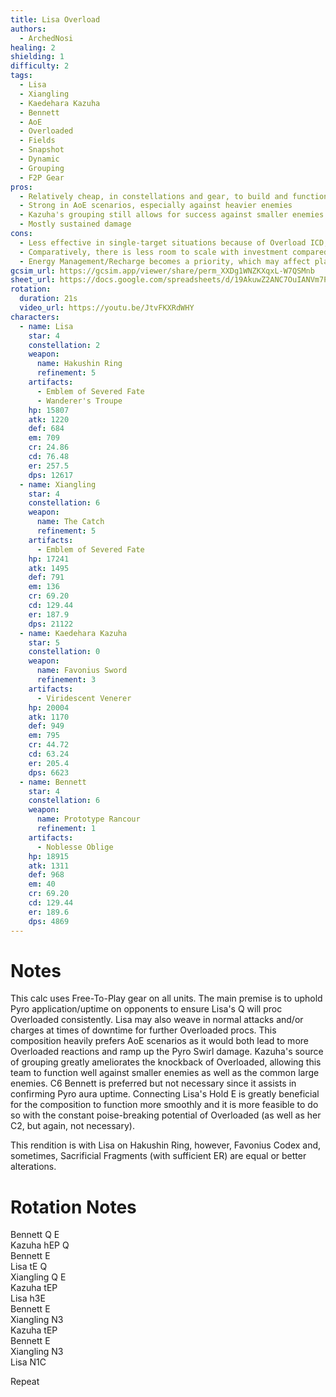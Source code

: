```yaml
---
title: Lisa Overload
authors:
  - ArchedNosi
healing: 2
shielding: 1
difficulty: 2
tags:
  - Lisa
  - Xiangling
  - Kaedehara Kazuha
  - Bennett
  - AoE
  - Overloaded
  - Fields
  - Snapshot
  - Dynamic
  - Grouping
  - F2P Gear
pros:
  - Relatively cheap, in constellations and gear, to build and function
  - Strong in AoE scenarios, especially against heavier enemies
  - Kazuha's grouping still allows for success against smaller enemies
  - Mostly sustained damage
cons:
  - Less effective in single-target situations because of Overload ICD, no Swirl scaling, etc.
  - Comparatively, there is less room to scale with investment compared to other teams
  - Energy Management/Recharge becomes a priority, which may affect playstyle
gcsim_url: https://gcsim.app/viewer/share/perm_XXDg1WNZKXqxL-W7QSMnb
sheet_url: https://docs.google.com/spreadsheets/d/19AkuwZ2ANC7OuIANVm7PppNnW4iasCvBLyrFL0rh0d4/edit?usp=sharing
rotation:
  duration: 21s
  video_url: https://youtu.be/JtvFKXRdWHY
characters:
  - name: Lisa
    star: 4
    constellation: 2
    weapon:
      name: Hakushin Ring
      refinement: 5
    artifacts:
      - Emblem of Severed Fate
      - Wanderer's Troupe
    hp: 15807
    atk: 1220
    def: 684
    em: 709
    cr: 24.86
    cd: 76.48
    er: 257.5
    dps: 12617
  - name: Xiangling
    star: 4
    constellation: 6
    weapon:
      name: The Catch
      refinement: 5
    artifacts:
      - Emblem of Severed Fate
    hp: 17241
    atk: 1495
    def: 791
    em: 136
    cr: 69.20
    cd: 129.44
    er: 187.9
    dps: 21122
  - name: Kaedehara Kazuha
    star: 5
    constellation: 0
    weapon:
      name: Favonius Sword
      refinement: 3
    artifacts:
      - Viridescent Venerer
    hp: 20004
    atk: 1170
    def: 949
    em: 795
    cr: 44.72
    cd: 63.24
    er: 205.4
    dps: 6623
  - name: Bennett
    star: 4
    constellation: 6
    weapon:
      name: Prototype Rancour
      refinement: 1
    artifacts:
      - Noblesse Oblige
    hp: 18915
    atk: 1311
    def: 968
    em: 40
    cr: 69.20
    cd: 129.44
    er: 189.6
    dps: 4869
---
```


# **Notes**

This calc uses Free-To-Play gear on all units. The main premise is to uphold Pyro application/uptime on opponents to ensure Lisa's Q will proc Overloaded consistently. Lisa may also weave in normal attacks and/or charges at times of downtime for further Overloaded procs. This composition heavily prefers AoE scenarios as it would both lead to more Overloaded reactions and ramp up the Pyro Swirl damage. Kazuha's source of grouping greatly ameliorates the knockback of Overloaded, allowing this team to function well against smaller enemies as well as the common large enemies. C6 Bennett is preferred but not necessary since it assists in confirming Pyro aura uptime. Connecting Lisa's Hold E is greatly beneficial for the composition to function more smoothly and it is more feasible to do so with the constant poise-breaking potential of Overloaded (as well as her C2, but again, not necessary).

This rendition is with Lisa on Hakushin Ring, however, Favonius Codex and, sometimes, Sacrificial Fragments (with sufficient ER) are equal or better alterations.	

# **Rotation Notes**

Bennett Q E  
Kazuha hEP Q  
Bennett E  
Lisa tE Q  
Xiangling Q E  
Kazuha tEP  
Lisa h3E  
Bennett E  
Xiangling N3  
Kazuha tEP  
Bennett E  
Xiangling N3  
Lisa N1C  

Repeat 